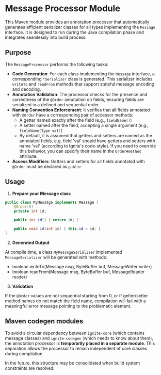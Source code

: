 # Message Processor Module

This Maven module provides an annotation processor that automatically generates efficient serializer classes for all types implementing the `Message` interface. It is designed to run during the Java compilation phase and integrates seamlessly into build process.

## Purpose

The `MessageProcessor` performs the following tasks:

- **Code Generation**: For each class implementing the `Message` interface, a corresponding `*Serializer` class is generated. This serializer includes `writeTo` and `readFrom` methods that support stateful message encoding and decoding.
- **Annotation Validation**: The processor checks for the presence and correctness of the `@Order` annotation on fields, ensuring fields are serialized in a defined and sequential order.
- **Naming Convention Enforcement**: It verifies that all fields annotated with `@Order` have a corresponding pair of accessor methods:
    - A getter named exactly after the field (e.g., `fieldName()`)
    - A setter named after the field, accepting a single argument (e.g., `fieldName(Type val)`)
    - By default, it is assumed that getters and setters are named as the annotated fields, e.g. field 'val' should have getters and setters with name 'val' (according to Ignite's code-style). If you need to override this behavior, you can specify their name in the `Order#method` attribute.
-  **Access Modifiers**: Getters and setters for all fields annotated with `@Order` must be declared as `public`

## Usage

1. **Prepare your Message class**

```java
public class MyMessage implements Message {
    @Order(0)
    private int id;

    public int id() { return id; }

    public void id(int id) { this.id = id; }
}
```

2. **Generated Output**

At compile time, a class `MyMessageSerializer` implemented `MessageSerializer` will be generated with methods:

- boolean writeTo(Message msg, ByteBuffer buf, MessageWriter writer)
- boolean readFrom(Message msg, ByteBuffer buf, MessageReader reader)

3. **Validation**

If the `@Order` values are not sequential starting from 0, or if getter/setter method names do not match the field name, compilation will fail with a meaningful error message pointing to the problematic element.

## **Maven codegen modules**

To avoid a circular dependency between `ignite-core` (which contains message classes) and `ignite-codegen` (which needs to know about them), the annotation processor is **temporarily placed in a separate module**. This separation allows the processor to remain independent of core classes during compilation.

In the future, this structure may be consolidated when build system constraints are resolved.

